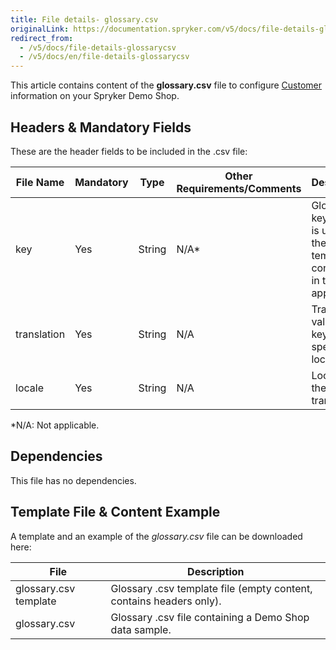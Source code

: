 ```yaml
---
title: File details- glossary.csv
originalLink: https://documentation.spryker.com/v5/docs/file-details-glossarycsv
redirect_from:
  - /v5/docs/file-details-glossarycsv
  - /v5/docs/en/file-details-glossarycsv
---
```


This article contains content of the **glossary.csv** file to configure [Customer](https://documentation.spryker.com/docs/en/glossary) information on your Spryker Demo Shop.

## Headers & Mandatory Fields
These are the header fields to be included in the .csv file:

| File Name | Mandatory | Type | Other Requirements/Comments | Description |
| --- | --- | --- | --- | --- |
| key | Yes | String | N/A* | Glossary key, which is used in the templates contained in the shop application. |
| translation | Yes | String | N/A | Translation value of the key for the specific locale. |
| locale | Yes | String | N/A | Locale of the translation. |
*N/A: Not applicable. 

## Dependencies
This file has no dependencies.

## Template File & Content Example 

A template and an example of the *glossary.csv*  file can be downloaded here:


| File | Description |
| --- | --- |
| glossary.csv template | Glossary .csv template file (empty content, contains headers only). |
| glossary.csv | Glossary .csv file containing a Demo Shop data sample. |
